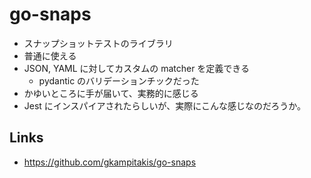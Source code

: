 # go-snaps

- スナップショットテストのライブラリ
- 普通に使える
- JSON, YAML に対してカスタムの matcher を定義できる
  - pydantic のバリデーションチックだった
- かゆいところに手が届いて、実務的に感じる
- Jest にインスパイアされたらしいが、実際にこんな感じなのだろうか。

## Links
- https://github.com/gkampitakis/go-snaps
